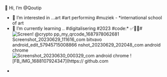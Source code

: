 👋 Hi, I’m @Qoutip
- 👀 I’m interested in ...art #art performing #muziek - *international school of art 
- 🌱 I’m currently learning .. #digitalisering #2023 #code:* ✅🌿🌿#![Screen! @crypto [pp_my_qrcode_1687978062681](https://github.com/Qoutip/Qoutip/assets/138122166/15cccca9-e9b1-46f0-b021-d5197c702456)
![Screenshot_20230629_111616_com bitvavo android_edit_57945715008866](https://github.com/Qoutip/Qoutip/assets/138122166/a84ec489-d4e2-4438-9933-8ae2411cbbda)
nshot_20230629_202048_com android chrome](https://github.com/Qoutip/Qoutip/assets/138122166/3d800d40-c5da-4dcb-ba58-b10427dd96ba)
![Screenshot_20230630_000329_com android chrome](https://github.com/Qoutip/Qoutip/assets/138122166/cd28982c-2fb9-4b84-b967-50a75195db2a)
![FB_IMG_1688107924347](https:// github.com
* 
